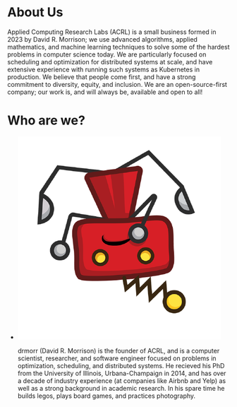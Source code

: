 
# About Us

Applied Computing Research Labs (ACRL) is a small business formed in 2023 by David R. Morrison;
we use advanced algorithms, applied mathematics, and machine learning techniques to solve some of
the hardest problems in computer science today.  We are particularly focused on scheduling and
optimization for distributed systems at scale, and have extensive experience with running such
systems as Kubernetes in production.  We believe that people come first, and have a strong
commitment to diversity, equity, and inclusion.  We are an open-source-first company; our work is,
and will always be, available and open to all!

# Who are we?

<ul class="whoami">
  <li>
    <img src="img/people/drmorr.png" alt="A grumpy red robot, upside down" />
	<p>drmorr (David R. Morrison) is the founder of ACRL, and is a computer scientist, researcher,
	and software engineer focused on problems in optimization, scheduling, and distributed systems.
	He recieved his PhD from the University of Illinois, Urbana-Champaign in 2014, and has over a
	decade of industry experience (at companies like Airbnb and Yelp) as well as a strong background
	in academic research.  In his spare time he builds legos, plays board games, and practices
	photography.  
	</p>
  </li>
</ul>
<div class="clear"></div>
